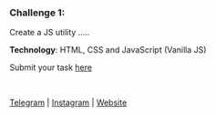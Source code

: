 ### Challenge 1:


Create a JS utility .....

**Technology**: HTML, CSS and JavaScript (Vanilla JS)


Submit your task [here](https://forms.gle/shjtij4vCgDJuEU39)




<br />

[Telegram](http://t.me/teamdevkode) | [Instagram](https://www.instagram.com/devkode.in/) | [Website](http://learn.devkode.in/)
